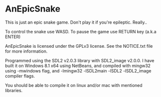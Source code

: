 AnEpicSnake
===========

This is just an epic snake game. Don't play it if you're epileptic. Really..

To control the snake use WASD.
To pause the game use RETURN key (a.k.a ENTER)

AnEpicSnake is licensed under the GPLv3 license.
See the NOTICE.txt file for more information.


Programmed using the SDL2 v2.0.3 library with SDL2_image v2.0.0. 
I have built it on Windows 8.1 x64 using NetBeans, and compiled with mingw32
using -mwindows flag, and -lmingw32 -lSDL2main -lSDL2 -lSDL2_image compiler flags.

You should be able to compile it on linux and/or mac with mentioned libraries.